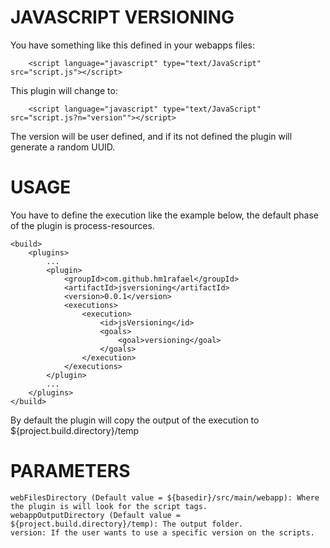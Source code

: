 JAVASCRIPT VERSIONING
=====================

You have something like this defined in your webapps files:

		<script language="javascript" type="text/JavaScript" src="script.js"></script>

This plugin will change to:

		<script language="javascript" type="text/JavaScript" src="script.js?n="version""></script>

The version will be user defined, and if its not defined the plugin will generate a random UUID.

USAGE
=====

You have to define the execution like the example below, the default phase of the plugin is process-resources.

	<build>
		<plugins>
			...
			<plugin>
				<groupId>com.github.hm1rafael</groupId>
				<artifactId>jsversioning</artifactId>
				<version>0.0.1</version>
				<executions>
					<execution>
						<id>jsVersioning</id>
						<goals>
							<goal>versioning</goal>
						</goals>
					</execution>
				</executions>
			</plugin>
			...
		</plugins>
	</build>

By default the plugin will copy the output of the execution to ${project.build.directory}/temp

PARAMETERS
==========


	webFilesDirectory (Default value = ${basedir}/src/main/webapp): Where the plugin is will look for the script tags.
	webappOutputDirectory (Default value = ${project.build.directory}/temp): The output folder.
	version: If the user wants to use a specific version on the scripts.
